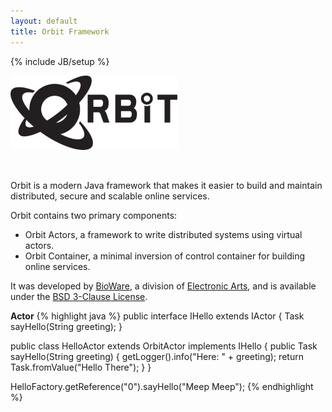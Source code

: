 ```yaml
---
layout: default
title: Orbit Framework
---
```

{% include JB/setup %}

![Orbit Framework](tpl/orbit-logo-black.png)

 <br/>

Orbit is a modern Java framework that makes it easier to build and maintain distributed,
secure and scalable online services.

Orbit contains two primary components: 
- Orbit Actors, a framework to write distributed systems using virtual actors.
- Orbit Container, a minimal inversion of control container for building online services.

It was developed by [BioWare](http://www.bioware.com), a division of [Electronic Arts](http://www.ea.com), and is available under the [BSD 3-Clause License](https://github.com/electronicarts/orbit/blob/master/LICENSE).

**Actor**
{% highlight java %}
public interface IHello extends IActor
{
    Task<String> sayHello(String greeting);
}
 
public class HelloActor extends OrbitActor implements IHello
{
    public Task<String> sayHello(String greeting)
    {
        getLogger().info("Here: " + greeting);
        return Task.fromValue("Hello There");
    }
}
 
HelloFactory.getReference("0").sayHello("Meep Meep");
{% endhighlight %}